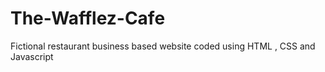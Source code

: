 # The-Wafflez-Cafe
Fictional restaurant business based website coded using HTML , CSS and Javascript
